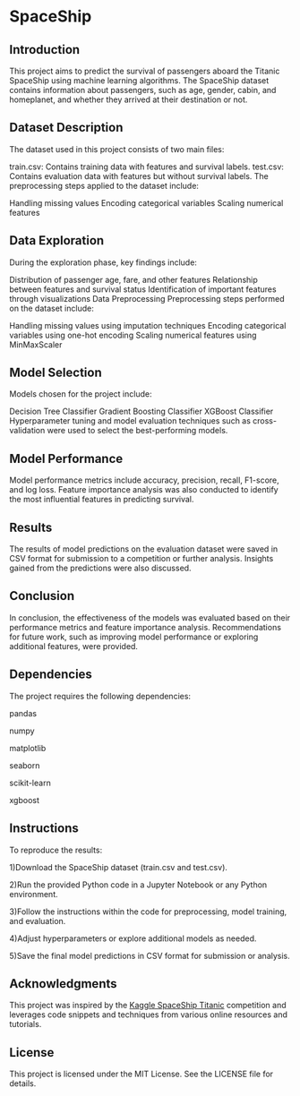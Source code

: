 # SpaceShip

## Introduction
This project aims to predict the survival of passengers aboard the Titanic SpaceShip using machine learning algorithms. The SpaceShip dataset contains information about passengers, such as age, gender, cabin, and homeplanet, and whether they arrived at their destination or not.

## Dataset Description
The dataset used in this project consists of two main files:

train.csv: Contains training data with features and survival labels.
test.csv: Contains evaluation data with features but without survival labels.
The preprocessing steps applied to the dataset include:

Handling missing values
Encoding categorical variables
Scaling numerical features


## Data Exploration
During the exploration phase, key findings include:

Distribution of passenger age, fare, and other features
Relationship between features and survival status
Identification of important features through visualizations
Data Preprocessing
Preprocessing steps performed on the dataset include:

Handling missing values using imputation techniques
Encoding categorical variables using one-hot encoding
Scaling numerical features using MinMaxScaler


## Model Selection
Models chosen for the project include:

Decision Tree Classifier
Gradient Boosting Classifier
XGBoost Classifier
Hyperparameter tuning and model evaluation techniques such as cross-validation were used to select the best-performing models.

## Model Performance
Model performance metrics include accuracy, precision, recall, F1-score, and log loss. Feature importance analysis was also conducted to identify the most influential features in predicting survival.

## Results
The results of model predictions on the evaluation dataset were saved in CSV format for submission to a competition or further analysis. Insights gained from the predictions were also discussed.

## Conclusion
In conclusion, the effectiveness of the models was evaluated based on their performance metrics and feature importance analysis. Recommendations for future work, such as improving model performance or exploring additional features, were provided.

## Dependencies
The project requires the following dependencies:

pandas


numpy


matplotlib


seaborn


scikit-learn


xgboost


## Instructions
To reproduce the results:


1)Download the SpaceShip dataset (train.csv and test.csv).


2)Run the provided Python code in a Jupyter Notebook or any Python environment.


3)Follow the instructions within the code for preprocessing, model training, and evaluation.


4)Adjust hyperparameters or explore additional models as needed.


5)Save the final model predictions in CSV format for submission or analysis.


## Acknowledgments
This project was inspired by the [Kaggle SpaceShip Titanic](https://www.kaggle.com/competitions/spaceship-titanic/overview) competition and leverages code snippets and techniques from various online resources and tutorials.

## License
This project is licensed under the MIT License. See the LICENSE file for details.
